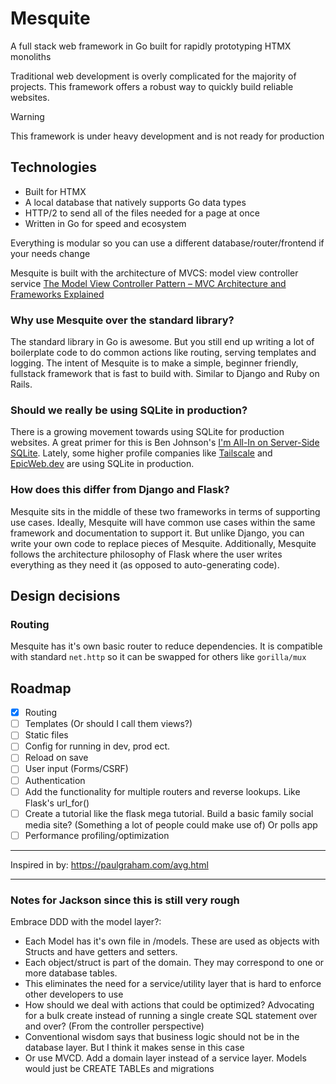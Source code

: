 # Mesquite
A full stack web framework in Go built for rapidly prototyping HTMX monoliths

Traditional web development is overly complicated for the majority of projects. This framework offers a robust way to quickly build reliable websites.

> [!WARNING]  
> This framework is under heavy development and is not ready for production

## Technologies
- Built for HTMX
- A local database that natively supports Go data types
- HTTP/2 to send all of the files needed for a page at once
- Written in Go for speed and ecosystem

Everything is modular so you can use a different database/router/frontend if your needs change

Mesquite is built with the architecture of MVCS: model view controller service [The Model View Controller Pattern – MVC Architecture and Frameworks Explained](https://www.freecodecamp.org/news/the-model-view-controller-pattern-mvc-architecture-and-frameworks-explained/)

### Why use Mesquite over the standard library?
The standard library in Go is awesome. But you still end up writing a lot of boilerplate code to do common actions like routing, serving templates and logging. The intent of Mesquite is to make a simple, beginner friendly, fullstack framework that is fast to build with. Similar to Django and Ruby on Rails.

### Should we really be using SQLite in production?
There is a growing movement towards using SQLite for production websites. A great primer for this is Ben Johnson's [I'm All-In on Server-Side SQLite](https://fly.io/blog/all-in-on-sqlite-litestream/).
Lately, some higher profile companies like [Tailscale](https://tailscale.com/blog/database-for-2022/) and [EpicWeb.dev](https://kentcdodds.com/blog/i-migrated-from-a-postgres-cluster-to-distributed-sqlite-with-litefs) are using SQLite in production.

### How does this differ from Django and Flask?
Mesquite sits in the middle of these two frameworks in terms of supporting use cases. Ideally, Mesquite will have common use cases within the same framework and documentation to support it. But unlike Django, you can write your own code to replace pieces of Mesquite. Additionally, Mesquite follows the architecture philosophy of Flask where the user writes everything as they need it (as opposed to auto-generating code).

## Design decisions
### Routing
Mesquite has it's own basic router to reduce dependencies.
It is compatible with standard `net.http` so it can be swapped for others like `gorilla/mux`


## Roadmap
- [x] Routing
- [ ] Templates (Or should I call them views?)
- [ ] Static files
- [ ] Config for running in dev, prod ect.
- [ ] Reload on save
- [ ] User input (Forms/CSRF)
- [ ] Authentication
- [ ] Add the functionality for multiple routers and reverse lookups. Like Flask's url_for()
- [ ] Create a tutorial like the flask mega tutorial. Build a basic family social media site? (Something a lot of people could make use of) Or polls app
- [ ] Performance profiling/optimization

---

Inspired in by: https://paulgraham.com/avg.html

---

### Notes for Jackson since this is still very rough
Embrace DDD with the model layer?:
- Each Model has it's own file in /models. These are used as objects with Structs and have getters and setters.
- Each object/struct is part of the domain. They may correspond to one or more database tables.
- This eliminates the need for a service/utility layer that is hard to enforce other developers to use
- How should we deal with actions that could be optimized? Advocating for a bulk create instead of running a single create SQL statement over and over? (From the controller perspective)
- Conventional wisdom says that business logic should not be in the database layer. But I think it makes sense in this case
- Or use MVCD. Add a domain layer instead of a service layer. Models would just be CREATE TABLEs and migrations
